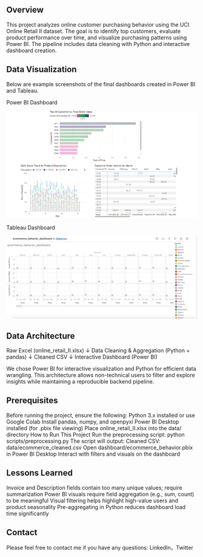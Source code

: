 ## Overview

This project analyzes online customer purchasing behavior using the UCI Online Retail II dataset. The goal is to identify top customers, evaluate product performance over time, and visualize purchasing patterns using Power BI. The pipeline includes data cleaning with Python and interactive dashboard creation.

## Data Visualization

Below are example screenshots of the final dashboards created in Power BI and Tableau.

Power BI Dashboard

![Power BI dashboard image](ecommerce_customer_behavior.pbix.png)

Tableau Dashboard

![Tableau dashboard image](ecommerce_behavior_dashboard.twbx.png)

## Data Architecture

Raw Excel (online_retail_II.xlsx)
      ↓
Data Cleaning & Aggregation (Python + pandas)
      ↓
Cleaned CSV
      ↓
Interactive Dashboard (Power BI)

We chose Power BI for interactive visualization and Python for efficient data wrangling. This architecture allows non-technical users to filter and explore insights while maintaining a reproducible backend pipeline.

## Prerequisites

Before running the project, ensure the following:
Python 3.x installed or use Google Colab
Install pandas, numpy, and openpyxl
Power BI Desktop installed (for .pbix file viewing)
Place online_retail_II.xlsx into the data/ directory
How to Run This Project
Run the preprocessing script:
python scripts/preprocessing.py
The script will output:
Cleaned CSV: data/ecommerce_cleaned.csv
Open dashboard/ecommerce_behavior.pbix in Power BI Desktop
Interact with filters and visuals on the dashboard

## Lessons Learned

Invoice and Description fields contain too many unique values; require summarization
Power BI visuals require field aggregation (e.g., sum, count) to be meaningful
Visual filtering helps highlight high-value users and product seasonality
Pre-aggregating in Python reduces dashboard load time significantly

## Contact

Please feel free to contact me if you have any questions: LinkedIn，Twitter
